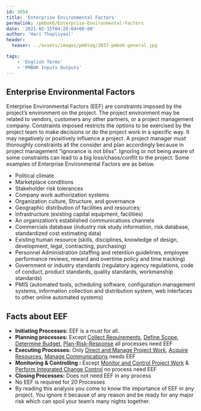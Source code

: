 ```yaml
---
id: 3058    
title: 'Enterprise Environmental Factors'
permalink: /pmbok6/Enterprise-Environmental-Factors
date: '2021-02-15T04:28:04+00:00'
author: 'Hari Thapliyaal'
header:
  teaser: ../assets/images/pmblog/1037-pmbok-general.jpg

tags:
    - 'English Terms'
    - 'PMBOK Inputs Outputs'
---
```


## Enterprise Environmental Factors

Enterprise Environmental Factors (EEF) are constraints imposed by the project’s environment on the project. The project environment may be related to vendors, customers any other partners, or a project management company. Constraints imposed restricts the options to be exercised by the project team to make decisions or do the project work in a specific way. It may negatively or positively influence a project. A project manager must thoroughly constraints all the consider and plan accordingly because in project management “ignorance is not bliss”. Ignoring or not being aware of some constraints can lead to a big loss/chaos/conflit to the project. Some examples of Enterprise Environmental Factors are as below.

- Political climate
- Marketplace conditions
- Stakeholder risk tolerances
- Company work authorization systems
- Organization culture, Structure, and governance
- Geographic distribution of facilities and resources;
- Infrastructure (existing capital equipment, facilities)
- An organization’s established communications channels
- Commercials database (industry risk study information, risk database, standardized cost estimating data)
- Existing human resource (skills, disciplines, knowledge of design, development, legal, contracting, purchasing)
- Personnel Administration (staffing and retention guidelines, employee performance reviews, reward and overtime policy and time tracking)
- Government or industry standards (regulatory agency regulations, code of conduct, product standards, quality standards, workmanship standards)
- PMIS (automated tools, scheduling software, configuration management systems, information collection and distribution system, web interfaces to other online automated systems)

## Facts about EEF

- **Initiating Processes:** EEF is a must for all.
- **Planning processes:** Except [Collect Requirements](/pmbok6/Collect-Requirements), [Define Scope](/pmbok6/Define-Scope), [Determine Budget](/pmbok6/Determine-Budget), [Plan-Risk-Response](/pmbok6/plan-risk-response) all processes need EEF
- **Executing Processes:** Only [Direct and Manage Project Work](/pmbok6/Direct-and-Manage-Project-Work), [Acquire Resources](/pmbok6/Acquire-Resources), [Manage Communications](/pmbok6/Manage-Communications) needs EEF
- **Monitoring &amp; Controlling :** Except [Monitor and Control Project Work](/pmbok6/Monitor-and-Control-Project-Work) & [Perform Integrated Change Control](/pmbok6/Perform-Integrated-Change-Control) no process need EEF
- **Closing Processes:** Does not need EEF in any process
- No EEF is required for 20 Processes
- By reading this analysis you come to know the importance of EEF in any project. You ignore it because of any reason and be ready for any major risk which can spoil your team’s many nights together.